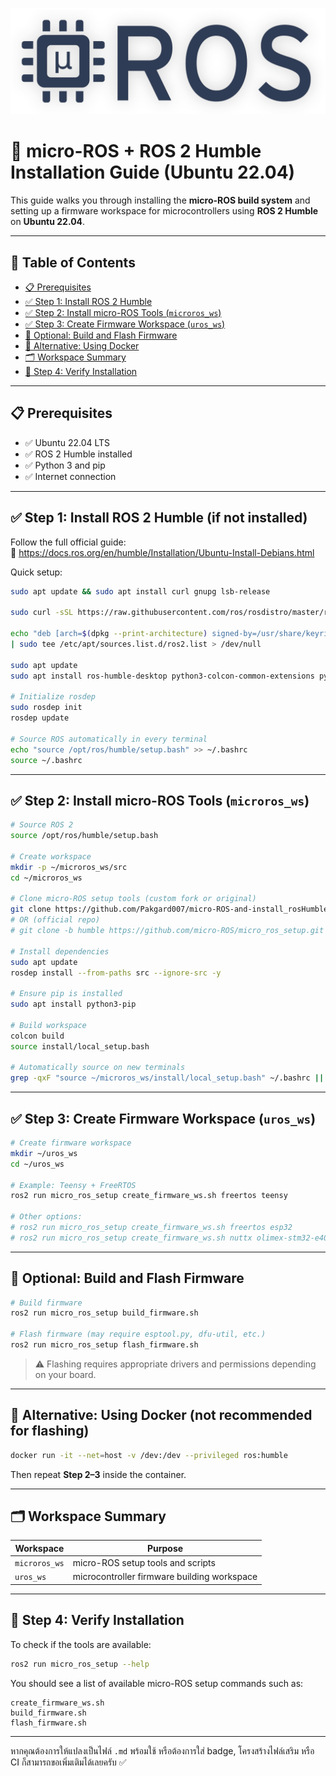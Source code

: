 
![micro-ROS Logo](https://raw.githubusercontent.com/Pakgard007/micro-ROS-and-install_rosHumble/main/.images/microros_logo.png)

# 🚀 micro-ROS + ROS 2 Humble Installation Guide (Ubuntu 22.04)

This guide walks you through installing the **micro-ROS build system** and setting up a firmware workspace for microcontrollers using **ROS 2 Humble** on **Ubuntu 22.04**.

---

## 📑 Table of Contents

- [📋 Prerequisites](#-prerequisites)
- [✅ Step 1: Install ROS 2 Humble](#-step-1-install-ros-2-humble-if-not-installed)
- [✅ Step 2: Install micro-ROS Tools (`microros_ws`)](#-step-2-install-micro-ros-tools-microros_ws)
- [✅ Step 3: Create Firmware Workspace (`uros_ws`)](#-step-3-create-firmware-workspace-uros_ws)
- [🔧 Optional: Build and Flash Firmware](#-optional-build-and-flash-firmware)
- [🐳 Alternative: Using Docker](#-alternative-using-docker-not-recommended-for-flashing)
- [🗂️ Workspace Summary](#-workspace-summary)
- [🧪 Step 4: Verify Installation](#-step-4-verify-installation)

---

## 📋 Prerequisites

- ✅ Ubuntu 22.04 LTS
- ✅ ROS 2 Humble installed
- ✅ Python 3 and pip
- ✅ Internet connection

---

## ✅ Step 1: Install ROS 2 Humble (if not installed)

Follow the full official guide:  
📄 https://docs.ros.org/en/humble/Installation/Ubuntu-Install-Debians.html

Quick setup:

```bash
sudo apt update && sudo apt install curl gnupg lsb-release

sudo curl -sSL https://raw.githubusercontent.com/ros/rosdistro/master/ros.key -o /usr/share/keyrings/ros-archive-keyring.gpg

echo "deb [arch=$(dpkg --print-architecture) signed-by=/usr/share/keyrings/ros-archive-keyring.gpg] http://packages.ros.org/ros2/ubuntu $(lsb_release -cs) main" \
| sudo tee /etc/apt/sources.list.d/ros2.list > /dev/null

sudo apt update
sudo apt install ros-humble-desktop python3-colcon-common-extensions python3-rosdep python3-argcomplete

# Initialize rosdep
sudo rosdep init
rosdep update

# Source ROS automatically in every terminal
echo "source /opt/ros/humble/setup.bash" >> ~/.bashrc
source ~/.bashrc
````

---

## ✅ Step 2: Install micro-ROS Tools (`microros_ws`)

```bash
# Source ROS 2
source /opt/ros/humble/setup.bash

# Create workspace
mkdir -p ~/microros_ws/src
cd ~/microros_ws

# Clone micro-ROS setup tools (custom fork or original)
git clone https://github.com/Pakgard007/micro-ROS-and-install_rosHumble.git src/micro_ros_setup
# OR (official repo)
# git clone -b humble https://github.com/micro-ROS/micro_ros_setup.git src/micro_ros_setup

# Install dependencies
sudo apt update
rosdep install --from-paths src --ignore-src -y

# Ensure pip is installed
sudo apt install python3-pip

# Build workspace
colcon build
source install/local_setup.bash

# Automatically source on new terminals
grep -qxF "source ~/microros_ws/install/local_setup.bash" ~/.bashrc || echo "source ~/microros_ws/install/local_setup.bash" >> ~/.bashrc
```

---

## ✅ Step 3: Create Firmware Workspace (`uros_ws`)

```bash
# Create firmware workspace
mkdir ~/uros_ws
cd ~/uros_ws

# Example: Teensy + FreeRTOS
ros2 run micro_ros_setup create_firmware_ws.sh freertos teensy

# Other options:
# ros2 run micro_ros_setup create_firmware_ws.sh freertos esp32
# ros2 run micro_ros_setup create_firmware_ws.sh nuttx olimex-stm32-e407
```

---

## 🔧 Optional: Build and Flash Firmware

```bash
# Build firmware
ros2 run micro_ros_setup build_firmware.sh

# Flash firmware (may require esptool.py, dfu-util, etc.)
ros2 run micro_ros_setup flash_firmware.sh
```

> ⚠️ Flashing requires appropriate drivers and permissions depending on your board.

---

## 🐳 Alternative: Using Docker (not recommended for flashing)

```bash
docker run -it --net=host -v /dev:/dev --privileged ros:humble
```

Then repeat **Step 2–3** inside the container.

---

## 🗂️ Workspace Summary

| Workspace     | Purpose                                     |
| ------------- | ------------------------------------------- |
| `microros_ws` | micro-ROS setup tools and scripts           |
| `uros_ws`     | microcontroller firmware building workspace |

---

## 🧪 Step 4: Verify Installation

To check if the tools are available:

```bash
ros2 run micro_ros_setup --help
```

You should see a list of available micro-ROS setup commands such as:

```
create_firmware_ws.sh
build_firmware.sh
flash_firmware.sh
```

---

หากคุณต้องการให้แปลงเป็นไฟล์ `.md` พร้อมใช้ หรือต้องการใส่ badge, โครงสร้างไฟล์เสริม หรือ CI ก็สามารถขอเพิ่มเติมได้เลยครับ ✅
```
